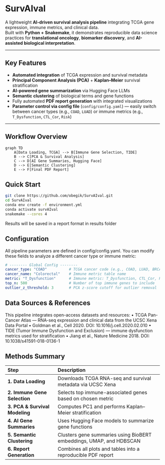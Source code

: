 # SurvAIval

A lightweight **AI-driven survival analysis pipeline** integrating TCGA gene expression, immune metrics, and clinical data.  
Built with **Python + Snakemake**, it demonstrates reproducible data science practices for **translational oncology**, **biomarker discovery**, and **AI-assisted biological interpretation**.

---

##  Key Features

- **Automated integration** of TCGA expression and survival metadata  
- **Principal Component Analysis (PCA)** + **Kaplan–Meier** survival stratification  
- **AI-powered gene summarization** via Hugging Face LLMs  
- **Semantic clustering** of biological terms and gene functions  
- Fully automated **PDF report generation** with integrated visualizations  
- **Parameter control via config file** (`config/config.yaml`) — easily switch between cancer types (e.g., `COAD`, `LUAD`) or immune metrics (e.g., `T_Dysfunction`, `CTL_Cor`, `Risk`)

---

## Workflow Overview

```mermaid
graph TD
    A[Data Loading, TCGA] --> B[Immune Gene Selection, TIDE]
    B --> C[PCA & Survival Analysis]
    C --> D[AI Gene Summaries, Hugging Face]
    D --> E[Semantic Clustering]
    E --> F[Final PDF Report]

```

##  Quick Start

```bash
git clone https://github.com/obegik/SurvAIval.git
cd SurvAIval
conda env create -f environment.yml
conda activate survAIval
snakemake --cores 4
```
Results will be saved in a report format in results folder

##  Configuration

All pipeline parameters are defined in config/config.yaml.
You can modify these fields to analyze a different cancer type or immune metric:
```yaml
# -------- Global Config --------
cancer_type: "COAD"          # TCGA cancer code (e.g., COAD, LUAD, BRCA, etc.)
cancer_name: "Colorectal"    # Immune metric table name
metric: "T_Dysfunction"      # Immune metric: T_Dysfunction, CTL_Cor, Risk, Risk_adj
top_n: 500                   # Number of top immune genes to include
outlier_z_threshold: 3       # PCA z-score cutoff for outlier removal
```

##  Data Sources & References

This pipeline integrates open-access datasets and resources:
	•	TCGA Pan-Cancer Atlas — RNA-seq expression and clinical data from the UCSC Xena Data Portal
	•	Goldman et al., Cell 2020. DOI: 10.1016/j.cell.2020.02.010
	•	TIDE (Tumor Immune Dysfunction and Exclusion) — immune dysfunction metrics used for stratification
	•	Jiang et al., Nature Medicine 2018. DOI: 10.1038/s41591-018-0136-1

    
##  Methods Summary

|  Step |  Description |
|:--|:--|
| **1. Data Loading** | Downloads TCGA RNA-seq and survival metadata via UCSC Xena |
| **2. Immune Gene Selection** | Selects top immune-associated genes based on chosen metric |
| **3. PCA & Survival Modeling** | Computes PC1 and performs Kaplan–Meier stratification |
| **4. AI Gene Summaries** | Uses Hugging Face models to summarize gene functions |
| **5. Semantic Clustering** | Clusters gene summaries using BioBERT embeddings, UMAP, and HDBSCAN |
| **6. Report Generation** | Combines all plots and tables into a reproducible PDF report |
